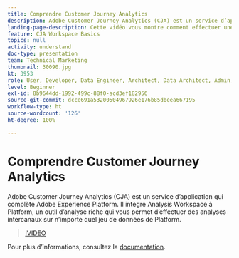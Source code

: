 ```yaml
---
title: Comprendre Customer Journey Analytics
description: Adobe Customer Journey Analytics (CJA) est un service d’application qui complète Adobe Experience Platform. Il intègre Analysis Workspace à Platform, un outil d’analyse riche qui vous permet d’effectuer des analyses intercanaux sur n’importe quel jeu de données de Platform.
landing-page-description: Cette vidéo vous montre comment effectuer une analyse intercanaux sur n’importe lequel de vos jeux de données Platform.
feature: CJA Workspace Basics
topics: null
activity: understand
doc-type: presentation
team: Technical Marketing
thumbnail: 30090.jpg
kt: 3953
role: User, Developer, Data Engineer, Architect, Data Architect, Admin, Leader
level: Beginner
exl-id: 8b9644dd-1992-499c-88f0-acd3ef182956
source-git-commit: dcce691a53200504967926e176b85dbeea667195
workflow-type: ht
source-wordcount: '126'
ht-degree: 100%

---
```


# Comprendre Customer Journey Analytics

Adobe Customer Journey Analytics (CJA) est un service d’application qui complète Adobe Experience Platform. Il intègre Analysis Workspace à Platform, un outil d’analyse riche qui vous permet d’effectuer des analyses intercanaux sur n’importe quel jeu de données de Platform.

>[!VIDEO](https://video.tv.adobe.com/v/30090/?quality=12&enable10seconds=on&speedcontrol=on)

Pour plus d’informations, consultez la [documentation](https://docs.adobe.com/content/help/fr-FR/analytics-platform/using/cja-landing.html).
